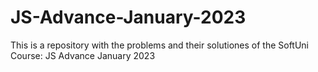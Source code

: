 # JS-Advance-January-2023
This is a repository with the problems and their solutiones of the SoftUni Course: JS Advance January 2023

